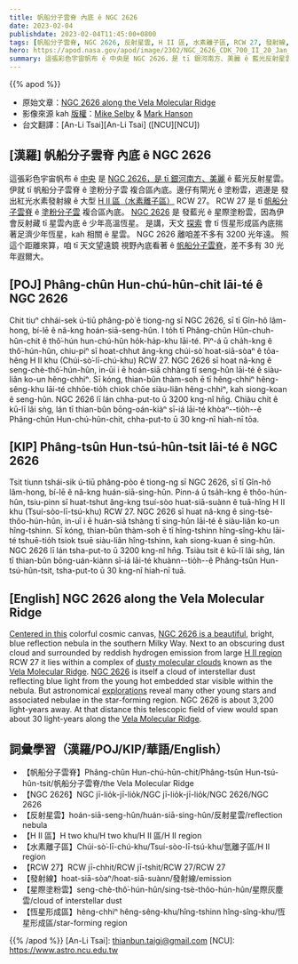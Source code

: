 ```yaml
---
title: 帆船分子雲脊 內底 ê NGC 2626
date: 2023-02-04
publishdate: 2023-02-04T11:45:00+0800
tags: [帆船分子雲脊, NGC 2626, 反射星雲, H II 區, 水素離子區, RCW 27, 發射線, 星際塗粉雲, 恆星形成區]
hero: https://apod.nasa.gov/apod/image/2302/NGC_2626_CDK_700_II_20_Jan_2023_1024.jpg
summary: 這張彩色宇宙帆布 ê 中央是 NGC 2626，是 tī 銀河南方、美麗 ê 藍光反射星雲。
---
```


{{% apod %}}

- 原始文章：[NGC 2626 along the Vela Molecular Ridge](https://apod.nasa.gov/apod/ap230204.html)
- 影像來源 kah [版權][copyright]：[Mike Selby](https://www.facebook.com/masterdarksastro/) & [Mark Hanson](https://www.hansonastronomy.com/)
- 台文翻譯：[An-Li Tsai][An-Li Tsai] ([NCU][NCU])

## [漢羅] 帆船分子雲脊 內底 ê NGC 2626
這張彩色宇宙帆布 ê [中央][Centered in this] 是 [NGC 2626，是 tī 銀河南方、美麗][NGC 2626 is a beautiful] ê 藍光反射星雲。
伊就 tī 帆船分子雲脊 ê 塗粉分子雲 複合區內底。邊仔有閘光 ê 塗粉雲，週邊是 發出紅光水素發射線 ê 大型 [H II 區（水素離子區）][H II region] RCW 27。
RCW 27 是 tī [帆船分子雲脊][Vela Molecular Ridge 1] ê [塗粉分子雲][dusty molecular clouds] 複合區內底。
[NGC 2626][NGC 2626] 是 發藍光 ê 星際塗粉雲，因為伊會反射藏 tī 星雲內底 ê 少年高溫恆星。
是講，天文 [探索][explorations] 會 tī 恆星形成區內底揣著足濟少年恆星，kah 相關 ê 星雲。
NGC 2626 離咱差不多有 3200 光年遠。
照這个距離來算，咱 tī 天文望遠鏡 視野內底看著 ê [帆船分子雲脊][Vela Molecular Ridge 2]，差不多有 30 光年遐爾大。



## [POJ] Phâng-chûn Hun-chú-hûn-chit lāi-té ê NGC 2626
Chit tiuⁿ chhái-sek ú-tiū phâng-pò͘ ê tiong-ng sī NGC 2626, sī tī Gîn-hô lâm-hong, bí-lē ê nâ-kng hoán-siā-seng-hûn.
I to̍h tī Phâng-chûn Hûn-chuh-hûn-chit ê thô͘-hún hun-chú-hûn ho̍k-ha̍p-khu lāi-té.
Piⁿ-á ū cha̍h-kng ê thô͘-hún-hûn, chiu-piⁿ sī hoat-chhut âng-kng chúi-sò͘ hoat-siā-sòaⁿ ê tōa-hêng H II khu (Chúi-sò͘-lī-chú-khu) RCW 27.
NGC 2626 sī hoat nâ-kng ê seng-chè-thô͘-hún-hûn, in-ūi i ē hoán-siā chhàng tī seng-hûn lāi-té ê siàu-liân ko-un hêng-chhiⁿ.
Sī kóng, thian-bûn thàm-soh ē tī hêng-chhiⁿ hêng-sêng-khu lāi-té chhōe-tio̍h chiok chōe siàu-liân hêng-chhiⁿ, kah siong-koan ê seng-hûn.
NGC 2626 lī lán chha-put-to ū 3200 kng-nî hn̄g.
Chiàu chit ê kū-lī lâi sǹg, lán tī thian-bûn bōng-oán-kiàⁿ sī-iá lāi-té khòaⁿ--tio̍h--ê Phâng-chûn Hun-chú-hûn-chit, chha-put-to ū 30 kng-nî hiah-nī tōa.

## [KIP] Phâng-tsûn Hun-tsú-hûn-tsit lāi-té ê NGC 2626
Tsit tiunn tshái-sik ú-tiū phâng-pòo ê tiong-ng sī NGC 2626, sī tī Gîn-hô lâm-hong, bí-lē ê nâ-kng huán-siā-sing-hûn.
Pinn-á ū tsa̍h-kng ê thôo-hún-hûn, tsiu-pinn sī huat-tshut âng-kng tsuí-sòo huat-siā-suànn ê tuā-hîng H II khu (Tsuí-sòo-lī-tsú-khu) RCW 27.
NGC 2626 sī huat nâ-kng ê sing-tsè-thôo-hún-hûn, in-uī i ē huán-siā tshàng tī sing-hûn lāi-té ê siàu-liân ko-un hîng-tshinn.
Sī kóng, thian-bûn thàm-soh ē tī hîng-tshinn hîng-sîng-khu lāi-té tshuē-tio̍h tsiok tsuē siàu-liân hîng-tshinn, kah siong-kuan ê sing-hûn.
NGC 2626 lī lán tsha-put-to ū 3200 kng-nî hn̄g.
Tsiàu tsit ê kū-lī lâi sǹg, lán tī thian-bûn bōng-uán-kiànn sī-iá lāi-té khuànn--tio̍h--ê Phâng-tsûn Hun-tsú-hûn-tsit, tsha-put-to ū 30 kng-nî hiah-nī tuā.

## [English] NGC 2626 along the Vela Molecular Ridge
[Centered in this][Centered in this] colorful cosmic canvas, [NGC 2626 is a beautiful][NGC 2626 is a beautiful], bright, blue reflection nebula in the southern Milky Way.
Next to an obscuring dust cloud and surrounded by reddish hydrogen emission from large [H II region][H II region] RCW 27 it lies within a complex of [dusty molecular clouds][dusty molecular clouds] known as the [Vela Molecular Ridge][Vela Molecular Ridge 1].
[NGC 2626][NGC 2626] is itself a cloud of interstellar dust reflecting blue light from the young hot embedded star visible within the nebula.
But astronomical [explorations][explorations] reveal many other young stars and associated nebulae in the star-forming region.
NGC 2626 is about 3,200 light-years away.
At that distance this telescopic field of view would span about 30 light-years along the [Vela Molecular Ridge][Vela Molecular Ridge 2].


## 詞彙學習（漢羅/POJ/KIP/華語/English）
- 【帆船分子雲脊】Phâng-chûn Hun-chú-hûn-chit/Phâng-tsûn Hun-tsú-hûn-tsit/帆船分子雲脊/the Vela Molecular Ridge
- 【NGC 2626】NGC jī-lio̍k-jī-lio̍k/NGC jī-lio̍k-jī-lio̍k/NGC 2626/NGC 2626
- 【反射星雲】hoán-siā-seng-hûn/huán-siā-sing-hûn/反射星雲/reflection nebula
- 【H II 區】H two khu/H two khu/H II 區/H II region
- 【水素離子區】Chúi-sò͘-lī-chú-khu/Tsuí-sòo-lī-tsú-khu/氫離子區/H II region
- 【RCW 27】RCW jī-chhit/RCW jī-tshit/RCW 27/RCW 27
- 【發射線】hoat-siā-sòaⁿ/hoat-siā-suànn/發射線/emission
- 【星際塗粉雲】seng-chè-thô͘-hún-hûn/sing-tsè-thôo-hún-hûn/星際灰塵雲/cloud of interstellar dust
- 【恆星形成區】hêng-chhiⁿ hêng-sêng-khu/hîng-tshinn hîng-sîng-khu/恆星形成區/star-forming region


{{% /apod %}}
[An-Li Tsai]: thianbun.taigi@gmail.com
[NCU]: https://www.astro.ncu.edu.tw

[copyright]: https://apod.nasa.gov/apod/fap/lib/about_apod.html#srapply
[License]: https://creativecommons.org/licenses/by/2.0/

[Centered in this]:https://www.facebook.com/photo?fbid=528645579245592&set=a.199974262112727
[NGC 2626 is a beautiful]:https://noirlab.edu/public/images/iotw2115a/
[H II region]:https://en.wikipedia.org/wiki/H_II_region
[dusty molecular clouds]:https://www.nasa.gov/mission_pages/WISE/multimedia/gallery/pia13122.html
[Vela Molecular Ridge 1]:https://en.wikipedia.org/wiki/Vela_Molecular_Ridge
[NGC 2626]:https://ui.adsabs.harvard.edu/abs/2000PASP..112.1426M/abstract
[explorations]:https://ui.adsabs.harvard.edu/abs/2018A%26A...617A..63P/abstract
[Vela Molecular Ridge 2]:https://ui.adsabs.harvard.edu/abs/2008hsf2.book...43P/abstract


